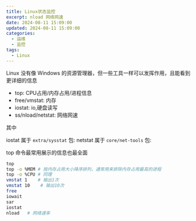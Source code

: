 ```yaml
---
title: Linux状态监控
excerpt: nload 网络网速
date: 2024-08-11 15:09:00
updated: 2024-08-11 15:09:00
categories:
  - 运维
  - 监控
tags:
  - Linux
---
```


Linux 没有像 Windows 的资源管理器，但一些工具一样可以发挥作用，且能看到更详细的信息

* top: CPU占用/内存占用/进程信息
* free/vmstat: 内存
* iostat: io,硬盘读写
* ss/nload/netstat: 网络网速

其中

iostat 属于 `extra/sysstat` 包: 
netstat 属于 `core/net-tools` 包: 

top 命令最常用展示的信息也最全面
```bash
top
top -o %MEM # 按内存占用大小降序排列，通常用来排除内存占用最高的进程
top -o %CPU # 同理
vmstat 1    # 输出1次
vmstat 10    # 输出10次
free
iowait
sar
iostat 
nload   # 网络速率
```

